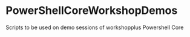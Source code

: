 # PowerShellCoreWorkshopDemos

Scripts to be used on demo sessions of workshopplus Powershell Core 
